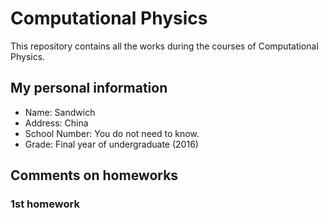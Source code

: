 # Computational Physics
This repository contains all the works during the courses of Computational Physics.

## My personal information
- Name: Sandwich
- Address: China
- School Number: You do not need to know.
- Grade: Final year of undergraduate (2016)

## Comments on homeworks

### 1st homework
